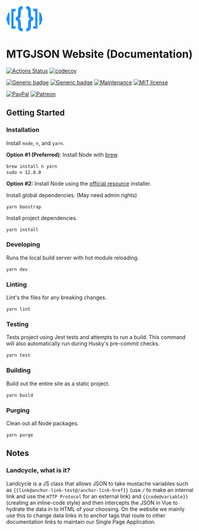<img src="./docs/.vuepress/public/images/assets/logo-mtgjson-dark-blue.svg" width="100px">

# MTGJSON Website (Documentation)

[![Actions Status](https://github.com/mtgjson/mtgjson-website/workflows/Node%20CI/badge.svg)](https://github.com/mtgjson/mtgjson-website/actions)
[![codecov](https://codecov.io/gh/mtgjson/mtgjson-website/branch/master/graph/badge.svg)](https://codecov.io/gh/mtgjson/mtgjson-website)

[![Generic badge](https://img.shields.io/badge/Made_with_Node-12.8.0-green.svg)](https://shields.io/)
[![Generic badge](https://img.shields.io/badge/Made_with_Vuepress-1.2.0-green.svg)](https://shields.io/)
[![Maintenance](https://img.shields.io/badge/Maintained-Yes-green.svg)](https://GitHub.com/mtgjson/mtgjson-website/graphs/commit-activity)
[![MIT license](https://img.shields.io/badge/License-MIT-blue.svg)](https://github.com/mtgjson/mtgjson-website/blob/master/LICENSE)

[![PayPal](https://img.shields.io/static/v1.svg?label=PayPal&message=Support%20MTGJSON&color=Blue&logo=paypal)](https://paypal.me/zachhalpern)
[![Patreon](https://img.shields.io/static/v1.svg?label=Patreon&message=Support%20MTGJSON&color=Orange&logo=patreon)](https://patreon.com/mtgjson)

## Getting Started

### **Installation**

Install `node`, `n`, and `yarn`.

**Option #1 (Preferred)**: Install Node with [brew](https://brew.sh).

```
brew install n yarn
sudo n 12.8.0
```

**Option #2:** Install Node using the [official resource](https://nodejs.org/en/) installer.

Install global dependencies. (May need admin rights)

```
yarn boostrap
```

Install project dependencies.

```
yarn install
```

### **Developing**

Runs the local build server with hot module reloading.

```
yarn dev
```

### **Linting**

Lint's the files for any breaking changes.

```
yarn lint
```

### **Testing**

Tests project using Jest tests and attempts to run a build. This command will also automatically run during Husky's pre-commit checks.

```
yarn test
```

### **Building**

Build out the entire site as a static project.

```
yarn build
```

### **Purging**

Clean out all Node packages.

```
yarn purge
```

## Notes

### **Landcycle, what is it?**

Landcycle is a JS class that allows JSON to take mustache variables such as `{{link@anchor-link-test@/anchor-link-href}}` (use `/` to make an internal link and use the `HTTP Protocol` for an external link) and `{{code@variable}}` (creating an inline-code style) and then intercepts the JSON in Vue to hydrate the data in to HTML of your choosing. On the website we mainly use this to change data links in to anchor tags that route to other documentation links to maintain our Single Page Application.

